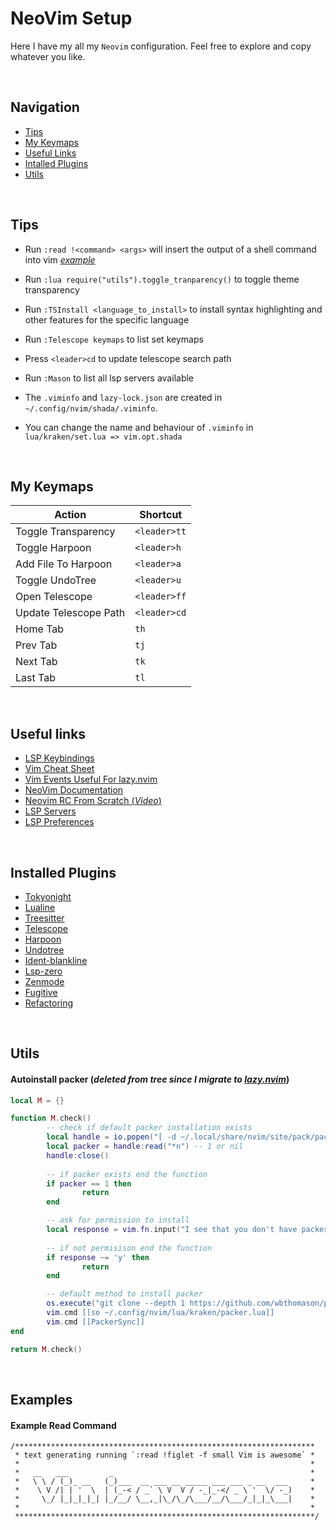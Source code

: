 # NeoVim Setup
Here I have my all my `Neovim` configuration. Feel free to explore and copy whatever you like.

</br>

## Navigation
- [Tips](#tips)
- [My Keymaps](#my-keymaps)
- [Useful Links](#useful-links)
- [Intalled Plugins](#installed-plugins)
- [Utils](#utils)

</br>

## Tips
- Run `:read !<command> <args>` will insert the output of a shell command into vim [_example_](#example-read-command)

- Run `:lua require("utils").toggle_tranparency()` to toggle theme transparency
- Run `:TSInstall <language_to_install>` to install syntax highlighting and other features for the specific language
- Run `:Telescope keymaps` to list set keymaps
- Press `<leader>cd` to update telescope search path
- Run `:Mason` to list all lsp servers available
- The `.viminfo` and `lazy-lock.json` are created in `~/.config/nvim/shada/.viminfo`. 
- You can change the name and behaviour of `.viminfo` in `lua/kraken/set.lua => vim.opt.shada`

</br>

## My Keymaps
|       Action          |       Shortcut        |
| --------------------- | --------------------- |
| Toggle Transparency   | `<leader>tt`          |
| Toggle Harpoon        | `<leader>h`           |
| Add File To Harpoon   | `<leader>a`           |
| Toggle UndoTree       | `<leader>u`           |
| Open Telescope        |`<leader>ff`           |
| Update Telescope Path | `<leader>cd`          |
| Home Tab              | `th`                  |
| Prev Tab              | `tj`                  |
| Next Tab              | `tk`                  |
| Last Tab              | `tl`                  |

</br>

## Useful links
- [LSP Keybindings](https://github.com/VonHeikemen/lsp-zero.nvim#keybindings)
- [Vim Cheat Sheet](https://vim.rtorr.com/)
- [Vim Events Useful For lazy.nvim](https://tech.saigonist.com/b/code/list-all-vim-script-events.html)
- [NeoVim Documentation](https://neovim.io/doc/)
- [Neovim RC From Scratch (_Video_)](https://www.youtube.com/watch?v=w7i4amO_zaE)
- [LSP Servers](https://github.com/williamboman/mason.nvim#commands)
- [LSP Preferences](https://github.com/VonHeikemen/lsp-zero.nvim#choose-your-features)

</br>

## Installed Plugins
- [Tokyonight](https://github.com/folke/tokyonight.nvim)
- [Lualine](https://github.com/nvim-lualine/lualine.nvim)
- [Treesitter](https://github.com/nvim-treesitter/nvim-treesitter)
- [Telescope](https://github.com/nvim-telescope/telescope.nvim)
- [Harpoon](https://github.com/ThePrimeagen/harpoon)
- [Undotree](https://github.com/mbbill/undotree)
- [Ident-blankline](https://github.com/lukas-reineke/indent-blankline.nvim)
- [Lsp-zero](https://github.com/VonHeikemen/lsp-zero.nvim)
- [Zenmode](https://github.com/folke/zen-mode.nvim)
- [Fugitive](https://github.com/tpope/vim-fugitive)
- [Refactoring](https://github.com/ThePrimeagen/refactoring.nvim#refactoringnvim)

</br>

## Utils
#### Autoinstall packer (_deleted from tree since I migrate to [_lazy.nvim_](https://github.com/folke/lazy.nvim)_)

```lua
local M = {}

function M.check()
        -- check if default packer installation exists
        local handle = io.popen("[ -d ~/.local/share/nvim/site/pack/packer ] && echo 1", "r")
        local packer = handle:read("*n") -- 1 or nil
        handle:close()
        
        -- if packer exists end the function
        if packer == 1 then 
                return
        end

        -- ask for permission to install
        local response = vim.fn.input("I see that you don't have packer installed do you wanna installed? (y/n) ", "y")
    
        -- if not permisison end the function 
        if response ~= 'y' then
                return
        end

        -- default method to install packer
        os.execute("git clone --depth 1 https://github.com/wbthomason/packer.nvim ~/.local/share/nvim/site/pack/packer/start/packer.nvim")
        vim.cmd [[so ~/.config/nvim/lua/kraken/packer.lua]]
        vim.cmd [[PackerSync]]
end

return M.check()
```

</br>

## Examples
#### Example Read Command
```
/*******************************************************************
 * text generating running `:read !figlet -f small Vim is awesome` *
 *                                                                 *
 *   __   ___         _                                            *
 *   \ \ / (_)_ __   (_)___  __ ___ __ _____ ___ ___ _ __  ___     *
 *    \ V /| | '  \  | (_-< / _` \ V  V / -_|_-</ _ \ '  \/ -_)    *
 *     \_/ |_|_|_|_| |_/__/ \__,_|\_/\_/\___/__/\___/_|_|_\___|    *
 *                                                                 *
 *******************************************************************/
```

